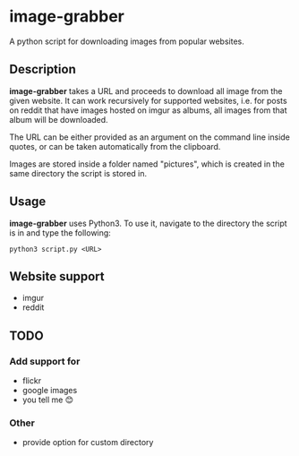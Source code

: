 # image-grabber
A python script for downloading images from popular websites.

## Description
__image-grabber__ takes a URL and proceeds to download all image from the given website. It can work recursively for supported websites, i.e. for posts on reddit that have images hosted on imgur as albums, all images from that album will be downloaded.

The URL can be either provided as an argument on the command line inside quotes, or can be taken automatically from the clipboard.

Images are stored inside a folder named "pictures", which is created in the same directory the script is stored in.

## Usage
__image-grabber__ uses Python3. To use it, navigate to the directory the script is in and type the following:

```
python3 script.py <URL>
```

## Website support
- imgur
- reddit

## TODO
### Add support for
- flickr
- google images
- you tell me :blush:

### Other
- provide option for custom directory
